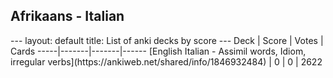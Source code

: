 <h2>Afrikaans  -  Italian</h2>
---
layout: default
title: List of anki decks by score
---
Deck | Score | Votes | Cards
-----|-------|-------|------
[English Italian - Assimil words, Idiom, irregular verbs](https://ankiweb.net/shared/info/1846932484) | 0 | 0 | 2622

